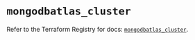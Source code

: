 # `mongodbatlas_cluster`

Refer to the Terraform Registry for docs: [`mongodbatlas_cluster`](https://registry.terraform.io/providers/mongodb/mongodbatlas/1.38.0/docs/resources/cluster).
